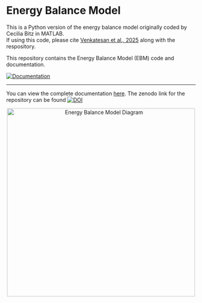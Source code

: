 # Energy Balance Model

This is a Python version of the energy balance model originally coded by Cecilia Bitz in MATLAB.  
If using this code, please cite [Venkatesan et al., 2025](https://doi.org/10.1089/ast.2023.0103) along with the respository.


This repository contains the Energy Balance Model (EBM) code and documentation. 

[![Documentation](https://img.shields.io/badge/Documentation-blue)](https://astrovidee.github.io/EBM/)

---

You can view the complete documentation [here](https://astrovidee.github.io/EBM/). The zenodo link for the repository can be found [![DOI](https://zenodo.org/badge/DOI/10.5281/zenodo.16813585.svg)](https://doi.org/10.5281/zenodo.16813585)
<p align="center">
  <img src="figures/ebm_diagram.png" alt="Energy Balance Model Diagram" width="500"/>
</p>


